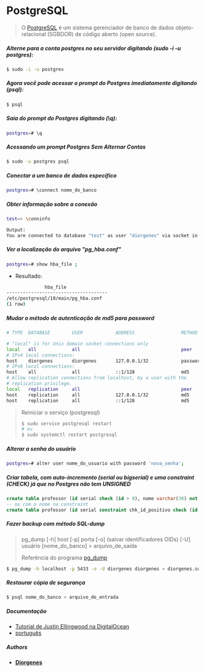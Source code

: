# PostgreSQL

> O [PostgreSQL](https://www.postgresql.org/about/ "About") é um sistema gerenciador de banco de dados objeto-relacional (SGBDOR) de código aberto (open source).

##### Alterne para a conta postgres no seu servidor digitando (**sudo -i -u postgres**):
```bash
$ sudo -i -u postgres
```

##### Agora você pode acessar o prompt do Postgres imediatamente digitando (**psql**):
```bash
$ psql
```

##### Saia do prompt do Postgres digitando (**\q**):
```bash
postgres=# \q
```

##### Acessando um prompt Postgres Sem Alternar Contas
```bash
$ sudo -u postgres psql
```

##### Conectar a um banco de dados especifico
```bash
postgres=# \connect nome_do_banco
```

##### Obter informação sobre a conexão
```bash
test=> \conninfo
```

```bash
Output:
You are connected to database "test" as user "diorgenes" via socket in "/var/run/postgresql" at port "5433".
```

##### Ver a localização do arquivo "pg_hba.conf"

```bash
postgres=# show hba_file ;
```
* Resultado:

```bash
              hba_file               
-------------------------------------
/etc/postgresql/10/main/pg_hba.conf
(1 row)
```

##### Mudar o método de autenticação de md5 para password

```bash
# TYPE  DATABASE        USER            ADDRESS                 METHOD

# "local" is for Unix domain socket connections only
local   all             all                                     peer
# IPv4 local connections:
host    diorgenes       diorgenes       127.0.0.1/32            password
# IPv6 local connections:
host    all             all             ::1/128                 md5
# Allow replication connections from localhost, by a user with the
# replication privilege.
local   replication     all                                     peer
host    replication     all             127.0.0.1/32            md5
host    replication     all             ::1/128                 md5
```

> Reiniciar o serviço (postgresql)
>
> ```bash
> $ sudo service postgresql restart
> # ou
> $ sudo systemctl restart postgresql
> ```

##### Alterar a senha do usuário
```bash
postgres=# alter user nome_do_usuario with password 'nova_senha';
```

##### Criar tabela, com auto-incremento (serial ou bigserial) e uma constraint (CHECK) já que no Postgres não tem UNSIGNED
```sql
create table professor (id serial check (id > 0), nome varchar(30) not null, salario decimal(10,2), primary key (id));
-- ou com o nome na constraint
create table professor (id serial constraint chk_id_positivo check (id > 0), nome varchar(30) not null, salario decimal(10,2), primary key (id));
```

##### Fazer backup com método SQL-dump

> pg_dump [-h] host [-p] porta [-o] (salvar identificadores OIDs) [-U] usuário [nome_do_banco] > arquivo_de_saída
>
> Referência do programa  [pg_dump](http://pgdocptbr.sourceforge.net/pg80/app-pgdump.html "documentação")

```bash
$ pg_dump -h localhost -p 5433 -o -U diorgenes diorgenes > diorgenes.sql
```

##### Restaurar cópia de segurança
```bash
$ psql nome_do_banco < arquivo_de_entrada
```

##### Documentação

* [Tutorial de Justin Ellingwood na DigitalOcean](https://www.digitalocean.com/community/tutorials/como-instalar-e-utilizar-o-postgresql-no-ubuntu-16-04-pt)
* [português](http://pgdocptbr.sourceforge.net/pg74/ddl-constraints.html)

##### Authors

* [**Diorgenes**](https://www.linkedin.com/in/diorgenes-m-silva/ "ver linkedin")
